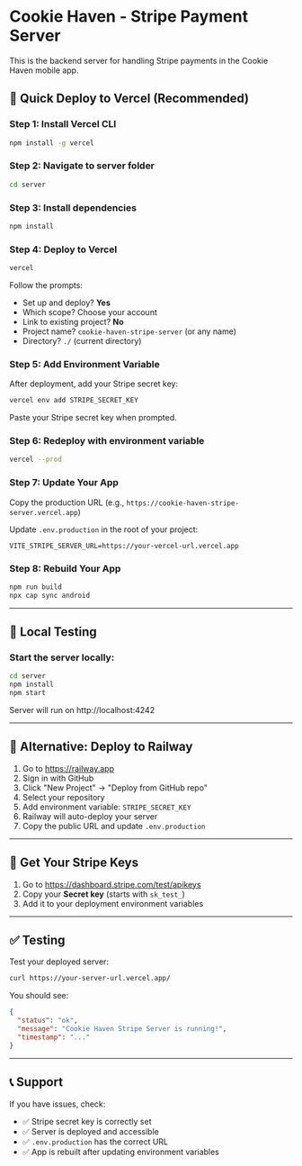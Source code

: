 # Cookie Haven - Stripe Payment Server

This is the backend server for handling Stripe payments in the Cookie Haven mobile app.

## 🚀 Quick Deploy to Vercel (Recommended)

### Step 1: Install Vercel CLI

```bash
npm install -g vercel
```

### Step 2: Navigate to server folder

```bash
cd server
```

### Step 3: Install dependencies

```bash
npm install
```

### Step 4: Deploy to Vercel

```bash
vercel
```

Follow the prompts:

- Set up and deploy? **Yes**
- Which scope? Choose your account
- Link to existing project? **No**
- Project name? `cookie-haven-stripe-server` (or any name)
- Directory? `./` (current directory)

### Step 5: Add Environment Variable

After deployment, add your Stripe secret key:

```bash
vercel env add STRIPE_SECRET_KEY
```

Paste your Stripe secret key when prompted.

### Step 6: Redeploy with environment variable

```bash
vercel --prod
```

### Step 7: Update Your App

Copy the production URL (e.g., `https://cookie-haven-stripe-server.vercel.app`)

Update `.env.production` in the root of your project:

```
VITE_STRIPE_SERVER_URL=https://your-vercel-url.vercel.app
```

### Step 8: Rebuild Your App

```bash
npm run build
npx cap sync android
```

---

## 🧪 Local Testing

### Start the server locally:

```bash
cd server
npm install
npm start
```

Server will run on http://localhost:4242

---

## 📱 Alternative: Deploy to Railway

1. Go to https://railway.app
2. Sign in with GitHub
3. Click "New Project" → "Deploy from GitHub repo"
4. Select your repository
5. Add environment variable: `STRIPE_SECRET_KEY`
6. Railway will auto-deploy your server
7. Copy the public URL and update `.env.production`

---

## 🔑 Get Your Stripe Keys

1. Go to https://dashboard.stripe.com/test/apikeys
2. Copy your **Secret key** (starts with `sk_test_`)
3. Add it to your deployment environment variables

---

## ✅ Testing

Test your deployed server:

```bash
curl https://your-server-url.vercel.app/
```

You should see:

```json
{
  "status": "ok",
  "message": "Cookie Haven Stripe Server is running!",
  "timestamp": "..."
}
```

---

## 📞 Support

If you have issues, check:

- ✅ Stripe secret key is correctly set
- ✅ Server is deployed and accessible
- ✅ `.env.production` has the correct URL
- ✅ App is rebuilt after updating environment variables
